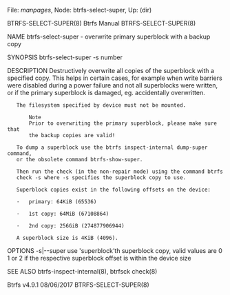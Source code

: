 File: *manpages*,  Node: btrfs-select-super,  Up: (dir)

BTRFS-SELECT-SUPER(8)            Btrfs Manual            BTRFS-SELECT-SUPER(8)



NAME
       btrfs-select-super - overwrite primary superblock with a backup copy

SYNOPSIS
       btrfs-select-super -s number <device>

DESCRIPTION
       Destructively overwrite all copies of the superblock with a specified
       copy. This helps in certain cases, for example when write barriers were
       disabled during a power failure and not all superblocks were written,
       or if the primary superblock is damaged, eg. accidentally overwritten.

       The filesystem specified by device must not be mounted.

           Note
           Prior to overwriting the primary superblock, please make sure that
           the backup copies are valid!

       To dump a superblock use the btrfs inspect-internal dump-super command,
       or the obsolete command btrfs-show-super.

       Then run the check (in the non-repair mode) using the command btrfs
       check -s where -s specifies the superblock copy to use.

       Superblock copies exist in the following offsets on the device:

       ·   primary: 64KiB (65536)

       ·   1st copy: 64MiB (67108864)

       ·   2nd copy: 256GiB (274877906944)

       A superblock size is 4KiB (4096).

OPTIONS
       -s|--super <superblock>
           use 'superblock’th superblock copy, valid values are 0 1 or 2 if
           the respective superblock offset is within the device size

SEE ALSO
       btrfs-inspect-internal(8), btrfsck check(8)



Btrfs v4.9.1                      08/06/2017             BTRFS-SELECT-SUPER(8)
